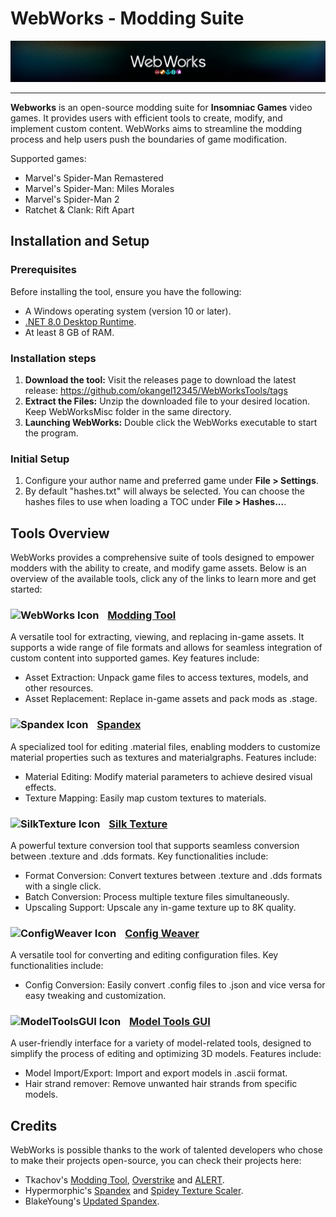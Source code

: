 # WebWorks - Modding Suite
![WebWorks Card](Documents/Cards/WebWorks_MainCard.png)

---

**Webworks** is an open-source modding suite for **Insomniac Games** video games. It provides users with efficient tools to create, modify, and implement custom content. WebWorks aims to streamline the modding process and help users push the boundaries of game modification.

Supported games: 
- Marvel's Spider-Man Remastered
- Marvel's Spider-Man: Miles Morales
- Marvel's Spider-Man 2
- Ratchet & Clank: Rift Apart

## Installation and Setup

### Prerequisites
Before installing the tool, ensure you have the following:
- A Windows operating system (version 10 or later).
- [.NET 8.0 Desktop Runtime](https://dotnet.microsoft.com/es-es/download/dotnet/thank-you/runtime-desktop-8.0.12-windows-x64-installer).
- At least 8 GB of RAM.

### Installation steps
1. **Download the tool:**
  Visit the releases page to download the latest release: https://github.com/okangel12345/WebWorksTools/tags
2. **Extract the Files:**
  Unzip the downloaded file to your desired location. Keep WebWorksMisc folder in the same directory.
3. **Launching WebWorks:**
   Double click the WebWorks executable to start the program.

### Initial Setup
1. Configure your author name and preferred game under **File > Settings**.
2. By default "hashes.txt" will always be selected. You can choose the hashes files to use when loading a TOC under **File > Hashes...**.

## Tools Overview
WebWorks provides a comprehensive suite of tools designed to empower modders with the ability to create, and modify game assets. Below is an overview of the available tools, click any of the links to learn more and get started:

### <img src="WebWorks/WebWorks_icon.ico" alt="WebWorks Icon" width="20" height="20" style="margin-right: 10px;"> [Modding Tool](Documents/Tools/Modding_Tool.md)

A versatile tool for extracting, viewing, and replacing in-game assets. It supports a wide range of file formats and allows for seamless integration of custom content into supported games. Key features include:

- Asset Extraction: Unpack game files to access textures, models, and other resources.
- Asset Replacement: Replace in-game assets and pack mods as .stage.

### <img src="Spandex/Spandex_Icon.ico" alt="Spandex Icon" width="20" height="20" style="margin-right: 10px;"> [Spandex](Documents/Tools/Spandex.md)

A specialized tool for editing .material files, enabling modders to customize material properties such as textures and materialgraphs. Features include:

- Material Editing: Modify material parameters to achieve desired visual effects.
- Texture Mapping: Easily map custom textures to materials.

### <img src="SilkTexture/SilkTexture_Icon.ico" alt="SilkTexture Icon" width="20" height="20" style="margin-right: 10px;"> [Silk Texture](Documents/Tools/Silk_Texture.md)

A powerful texture conversion tool that supports seamless conversion between .texture and .dds formats. Key functionalities include:

- Format Conversion: Convert textures between .texture and .dds formats with a single click.
- Batch Conversion: Process multiple texture files simultaneously.
- Upscaling Support: Upscale any in-game texture up to 8K quality.

### <img src="ConfigWeaver/ConfigWeaver_icon.ico" alt="ConfigWeaver Icon" width="20" height="20" style="margin-right: 10px;"> [Config Weaver](Documents/Tools/Config_Weaver.md)

A versatile tool for converting and editing configuration files. Key functionalities include:

- Config Conversion: Easily convert .config files to .json and vice versa for easy tweaking and customization.

### <img src="ModelToolsGUI/ModelTools_icon.ico" alt="ModelToolsGUI Icon" width="20" height="20" style="margin-right: 10px;"> [Model Tools GUI](Documents/Tools/Model_Tools_GUI.md)

A user-friendly interface for a variety of model-related tools, designed to simplify the process of editing and optimizing 3D models. Features include:

- Model Import/Export: Import and export models in .ascii format.
- Hair strand remover: Remove unwanted hair strands from specific models.

## Credits
WebWorks is possible thanks to the work of talented developers who chose to make their projects open-source, you can check their projects here:

- Tkachov's [Modding Tool](https://github.com/Tkachov/Overstrike/tree/main/ModdingTool), [Overstrike](https://github.com/Tkachov/Overstrike/) and [ALERT](https://github.com/Tkachov/ALERT/).
- Hypermorphic's [Spandex](https://github.com/hypermorphicmods/Spandex/) and [Spidey Texture Scaler](https://github.com/hypermorphicmods/SpideyTextureScaler/).
- BlakeYoung's [Updated Spandex](https://github.com/BlakeYoung04/SpandexUpdated).